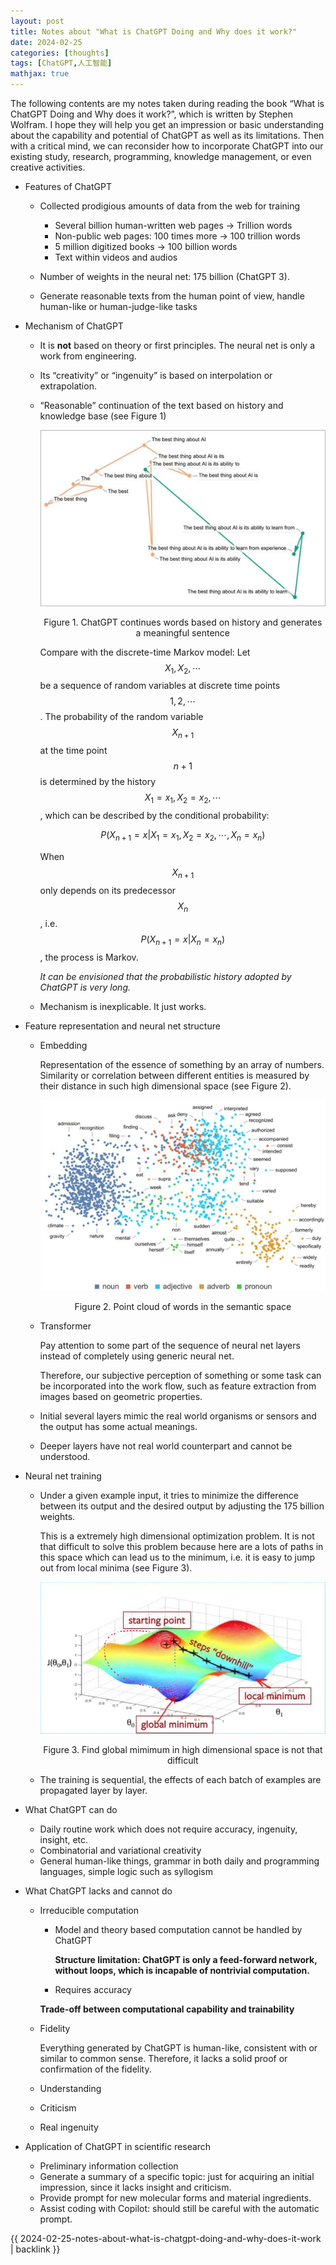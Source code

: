 ```yaml
---
layout: post
title: Notes about "What is ChatGPT Doing and Why does it work?"
date: 2024-02-25
categories: [thoughts]
tags: [ChatGPT,人工智能]
mathjax: true
---
```


The following contents are my notes taken during reading the book &ldquo;What is ChatGPT Doing and Why does it work?&rdquo;, which is written by Stephen Wolfram. I hope they will help you get an impression or basic understanding about the capability and potential of ChatGPT as well as its limitations. Then with a critical mind, we can reconsider how to incorporate ChatGPT into our existing study, research, programming, knowledge management, or even creative activities.

-   Features of ChatGPT
    -   Collected prodigious amounts of data from the web for training
        -   Several billion human-written web pages → Trillion words
        -   Non-public web pages: 100 times more → 100 trillion words
        -   5 million digitized books → 100 billion words
        -   Text within videos and audios
    
    -   Number of weights in the neural net: 175 billion (ChatGPT 3).
    -   Generate reasonable texts from the human point of view, handle human-like or human-judge-like tasks
-   Mechanism of ChatGPT
    -   It is **not** based on theory or first principles. The neural net is only a work from engineering.
    -   Its &ldquo;creativity&rdquo; or &ldquo;ingenuity&rdquo; is based on interpolation or extrapolation.
    -   &ldquo;Reasonable&rdquo; continuation of the text based on history and knowledge base (see Figure 1)
        
        <p align="center"><img src="/figures/chatgpt-continuation-of-text.jpg" alt="ChatGPT continues words based on history and generates a meaningful sentence" /></p>
        <p align="center">Figure 1. ChatGPT continues words based on history and generates a meaningful sentence</p>
        
        Compare with the discrete-time Markov model: Let $$X_1,X_2,\cdots$$ be a sequence of random variables at discrete time points $$1,2,\cdots$$. The probability of the random variable $$X_{n+1}$$ at the time point $$n+1$$ is determined by the history $$X_1=x_1,X_2=x_2,\cdots$$, which can be described by the conditional probability:

        $$
        \begin{equation}
        P(X_{n+1}=x \vert X_1=x_1, X_2=x_2, \cdots, X_n=x_n)
        \end{equation}
        $$
        
        When $$X_{n+1}$$ only depends on its predecessor $$X_n$$, i.e. $$P(X_{n+1}=x \vert X_n=x_n)$$, the process is Markov.
        
        *It can be envisioned that the probabilistic history adopted by ChatGPT is very long.*
    
    -   Mechanism is inexplicable. It just works.
-   Feature representation and neural net structure
    -   Embedding
        
        Representation of the essence of something by an array of numbers. Similarity or correlation between different entities is measured by their distance in such high dimensional space (see Figure 2).

        <p align="center"><img src="/figures/chatgpt-words-in-semantic-space.jpg" alt="Point cloud of words in the semantic space" /></p>
        <p align="center">Figure 2. Point cloud of words in the semantic space</p>
    
    -   Transformer
        
        Pay attention to some part of the sequence of neural net layers instead of completely using generic neural net.
        
        Therefore, our subjective perception of something or some task can be incorporated into the work flow, such as feature extraction from images based on geometric properties.
    -   Initial several layers mimic the real world organisms or sensors and the output has some actual meanings.
    -   Deeper layers have not real world counterpart and cannot be understood.
-   Neural net training
    -   Under a given example input, it tries to minimize the difference between its output and the desired output by adjusting the 175 billion weights.
        
        This is a extremely high dimensional optimization problem. It is not that difficult to solve this problem because here are a lots of paths in this space which can lead us to the minimum, i.e. it is easy to jump out from local minima (see Figure 3).

        <p align="center"><img src="/figures/high-dimensional-optimization.png" alt="Find global mimimum in high dimensional space is not that difficult" /></p>
        <p align="center">Figure 3. Find global mimimum in high dimensional space is not that difficult</p>
    
    -   The training is sequential, the effects of each batch of examples are propagated layer by layer.

-   What ChatGPT can do
    -   Daily routine work which does not require accuracy, ingenuity, insight, etc.
    -   Combinatorial and variational creativity
    -   General human-like things, grammar in both daily and programming languages, simple logic such as syllogism
-   What ChatGPT lacks and cannot do
    -   Irreducible computation
        
        -   Model and theory based computation cannot be handled by ChatGPT
            
            **Structure limitation: ChatGPT is only a feed-forward network, without loops, which is incapable of nontrivial computation.**
        
        -   Requires accuracy
        
        **Trade-off between computational capability and trainability**
    -   Fidelity
        
        Everything generated by ChatGPT is human-like, consistent with or similar to common sense. Therefore, it lacks a solid proof or confirmation of the fidelity.
    
    -   Understanding
    -   Criticism
    -   Real ingenuity
-   Application of ChatGPT in scientific research
    -   Preliminary information collection
    -   Generate a summary of a specific topic: just for acquiring an initial impression, since it lacks insight and criticism.
    -   Provide prompt for new molecular forms and material ingredients.
    -   Assist coding with Copilot: should still be careful with the automatic prompt.

{{ 2024-02-25-notes-about-what-is-chatgpt-doing-and-why-does-it-work | backlink }}

